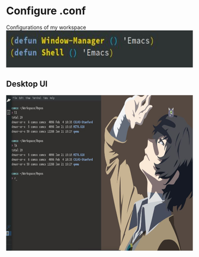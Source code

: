 # Configure .conf
Configurations of my workspace
<img width="600" height="100" src="https://github.com/Comcx/.conf/blob/master/UI/Emacs.jpg"/>


## Desktop UI
<img width="850" height="420" src="https://github.com/Comcx/.conf/blob/master/UI/Desktop.JPG"/>
